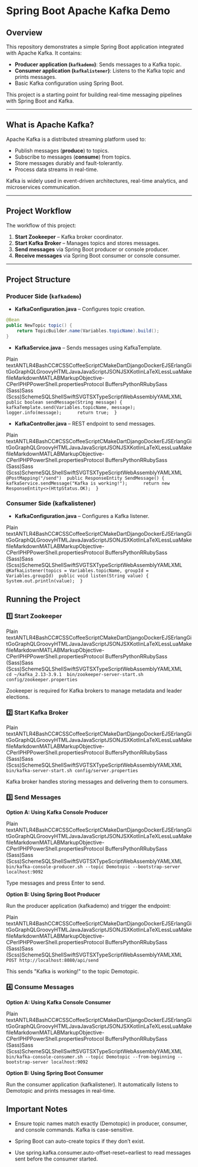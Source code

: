 # Spring Boot Apache Kafka Demo

## Overview

This repository demonstrates a simple Spring Boot application integrated with Apache Kafka. It contains:

- **Producer application (`kafkademo`)**: Sends messages to a Kafka topic.  
- **Consumer application (`kafkalistener`)**: Listens to the Kafka topic and prints messages.  
- Basic Kafka configuration using Spring Boot.  

This project is a starting point for building real-time messaging pipelines with Spring Boot and Kafka.

---

## What is Apache Kafka?

Apache Kafka is a distributed streaming platform used to:

- Publish messages (**produce**) to topics.  
- Subscribe to messages (**consume**) from topics.  
- Store messages durably and fault-tolerantly.  
- Process data streams in real-time.  

Kafka is widely used in event-driven architectures, real-time analytics, and microservices communication.

---

## Project Workflow

The workflow of this project:

1. **Start Zookeeper** – Kafka broker coordinator.  
2. **Start Kafka Broker** – Manages topics and stores messages.  
3. **Send messages** via Spring Boot producer or console producer.  
4. **Receive messages** via Spring Boot consumer or console consumer.  

---

## Project Structure

### Producer Side (`kafkademo`)

- **KafkaConfiguration.java** – Configures topic creation.
```java
@Bean
public NewTopic topic() {
    return TopicBuilder.name(Variables.topicName).build();
}
```
*   **KafkaService.java** – Sends messages using KafkaTemplate.
    

Plain textANTLR4BashCC#CSSCoffeeScriptCMakeDartDjangoDockerEJSErlangGitGoGraphQLGroovyHTMLJavaJavaScriptJSONJSXKotlinLaTeXLessLuaMakefileMarkdownMATLABMarkupObjective-CPerlPHPPowerShell.propertiesProtocol BuffersPythonRRubySass (Sass)Sass (Scss)SchemeSQLShellSwiftSVGTSXTypeScriptWebAssemblyYAMLXML`   public boolean sendMessage(String message) {      kafkaTemplate.send(Variables.topicName, message);      logger.info(message);      return true;  }   `

*   **KafkaController.java** – REST endpoint to send messages.
    

Plain textANTLR4BashCC#CSSCoffeeScriptCMakeDartDjangoDockerEJSErlangGitGoGraphQLGroovyHTMLJavaJavaScriptJSONJSXKotlinLaTeXLessLuaMakefileMarkdownMATLABMarkupObjective-CPerlPHPPowerShell.propertiesProtocol BuffersPythonRRubySass (Sass)Sass (Scss)SchemeSQLShellSwiftSVGTSXTypeScriptWebAssemblyYAMLXML`   @PostMapping("/send")  public ResponseEntity SendMessage() {      kafkaService.sendMessage("Kafka is working!");      return new ResponseEntity<>(HttpStatus.OK);  }   `

### Consumer Side (kafkalistener)

*   **KafkaConfiguration.java** – Configures a Kafka listener.
    

Plain textANTLR4BashCC#CSSCoffeeScriptCMakeDartDjangoDockerEJSErlangGitGoGraphQLGroovyHTMLJavaJavaScriptJSONJSXKotlinLaTeXLessLuaMakefileMarkdownMATLABMarkupObjective-CPerlPHPPowerShell.propertiesProtocol BuffersPythonRRubySass (Sass)Sass (Scss)SchemeSQLShellSwiftSVGTSXTypeScriptWebAssemblyYAMLXML`   @KafkaListener(topics = Variables.topicName, groupId = Variables.groupId)  public void listen(String value) {      System.out.println(value);  }   `

Running the Project
-------------------

### 1️⃣ Start Zookeeper

Plain textANTLR4BashCC#CSSCoffeeScriptCMakeDartDjangoDockerEJSErlangGitGoGraphQLGroovyHTMLJavaJavaScriptJSONJSXKotlinLaTeXLessLuaMakefileMarkdownMATLABMarkupObjective-CPerlPHPPowerShell.propertiesProtocol BuffersPythonRRubySass (Sass)Sass (Scss)SchemeSQLShellSwiftSVGTSXTypeScriptWebAssemblyYAMLXML`   cd ~/kafka_2.13-3.9.1  bin/zookeeper-server-start.sh config/zookeeper.properties   `

Zookeeper is required for Kafka brokers to manage metadata and leader elections.

### 2️⃣ Start Kafka Broker

Plain textANTLR4BashCC#CSSCoffeeScriptCMakeDartDjangoDockerEJSErlangGitGoGraphQLGroovyHTMLJavaJavaScriptJSONJSXKotlinLaTeXLessLuaMakefileMarkdownMATLABMarkupObjective-CPerlPHPPowerShell.propertiesProtocol BuffersPythonRRubySass (Sass)Sass (Scss)SchemeSQLShellSwiftSVGTSXTypeScriptWebAssemblyYAMLXML`   bin/kafka-server-start.sh config/server.properties   `

Kafka broker handles storing messages and delivering them to consumers.

### 3️⃣ Send Messages

**Option A: Using Kafka Console Producer**

Plain textANTLR4BashCC#CSSCoffeeScriptCMakeDartDjangoDockerEJSErlangGitGoGraphQLGroovyHTMLJavaJavaScriptJSONJSXKotlinLaTeXLessLuaMakefileMarkdownMATLABMarkupObjective-CPerlPHPPowerShell.propertiesProtocol BuffersPythonRRubySass (Sass)Sass (Scss)SchemeSQLShellSwiftSVGTSXTypeScriptWebAssemblyYAMLXML`   bin/kafka-console-producer.sh --topic Demotopic --bootstrap-server localhost:9092   `

Type messages and press Enter to send.

**Option B: Using Spring Boot Producer**

Run the producer application (kafkademo) and trigger the endpoint:

Plain textANTLR4BashCC#CSSCoffeeScriptCMakeDartDjangoDockerEJSErlangGitGoGraphQLGroovyHTMLJavaJavaScriptJSONJSXKotlinLaTeXLessLuaMakefileMarkdownMATLABMarkupObjective-CPerlPHPPowerShell.propertiesProtocol BuffersPythonRRubySass (Sass)Sass (Scss)SchemeSQLShellSwiftSVGTSXTypeScriptWebAssemblyYAMLXML`   POST http://localhost:8080/api/send   `

This sends "Kafka is working!" to the topic Demotopic.

### 4️⃣ Consume Messages

**Option A: Using Kafka Console Consumer**

Plain textANTLR4BashCC#CSSCoffeeScriptCMakeDartDjangoDockerEJSErlangGitGoGraphQLGroovyHTMLJavaJavaScriptJSONJSXKotlinLaTeXLessLuaMakefileMarkdownMATLABMarkupObjective-CPerlPHPPowerShell.propertiesProtocol BuffersPythonRRubySass (Sass)Sass (Scss)SchemeSQLShellSwiftSVGTSXTypeScriptWebAssemblyYAMLXML`   bin/kafka-console-consumer.sh --topic Demotopic --from-beginning --bootstrap-server localhost:9092   `

**Option B: Using Spring Boot Consumer**

Run the consumer application (kafkalistener). It automatically listens to Demotopic and prints messages in real-time.

Important Notes
---------------

*   Ensure topic names match exactly (Demotopic) in producer, consumer, and console commands. Kafka is case-sensitive.
    
*   Spring Boot can auto-create topics if they don’t exist.
    
*   Use spring.kafka.consumer.auto-offset-reset=earliest to read messages sent before the consumer started.
